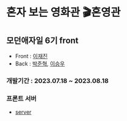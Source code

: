 # 혼자 보는 영화관 🎬혼영관

## 모던애자일 6기 front 
  - Front : [이재진](https://github.com/zzzRYT)
  - Back : [박준혁](https://github.com/NicoDora), [이승우](https://github.com/2swo)
### 개발기간 : 2023.07.18 ~ 2023.08.18
### 프론트 서버
  - [server](http://43.201.38.21/)
